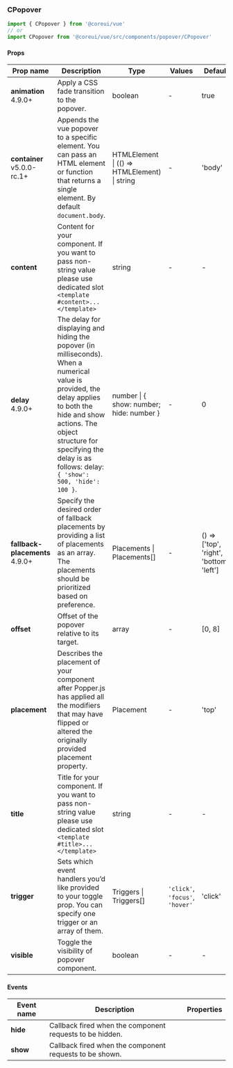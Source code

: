 ### CPopover

```jsx
import { CPopover } from '@coreui/vue'
// or
import CPopover from '@coreui/vue/src/components/popover/CPopover'
```

#### Props

| Prop name                                                              | Description                                                                                                                                                                                                                                                     | Type                                         | Values                          | Default                                  |
| ---------------------------------------------------------------------- | --------------------------------------------------------------------------------------------------------------------------------------------------------------------------------------------------------------------------------------------------------------- | -------------------------------------------- | ------------------------------- | ---------------------------------------- |
| **animation** <br><div class="badge bg-primary">4.9.0+</div>           | Apply a CSS fade transition to the popover.                                                                                                                                                                                                                     | boolean                                      | -                               | true                                     |
| **container** <br><div class="badge bg-primary">v5.0.0-rc.1+</div>     | Appends the vue popover to a specific element. You can pass an HTML element or function that returns a single element. By default `document.body`.                                                                                                              | HTMLElement \| (() => HTMLElement) \| string | -                               | 'body'                                   |
| **content**                                                            | Content for your component. If you want to pass non-string value please use dedicated slot `<template #content>...</template>`                                                                                                                                  | string                                       | -                               | -                                        |
| **delay** <br><div class="badge bg-primary">4.9.0+</div>               | The delay for displaying and hiding the popover (in milliseconds). When a numerical value is provided, the delay applies to both the hide and show actions. The object structure for specifying the delay is as follows: delay: `{ 'show': 500, 'hide': 100 }`. | number \| { show: number; hide: number }     | -                               | 0                                        |
| **fallback-placements** <br><div class="badge bg-primary">4.9.0+</div> | Specify the desired order of fallback placements by providing a list of placements as an array. The placements should be prioritized based on preference.                                                                                                       | Placements \| Placements[]                   | -                               | () => ['top', 'right', 'bottom', 'left'] |
| **offset**                                                             | Offset of the popover relative to its target.                                                                                                                                                                                                                   | array                                        | -                               | [0, 8]                                   |
| **placement**                                                          | Describes the placement of your component after Popper.js has applied all the modifiers that may have flipped or altered the originally provided placement property.                                                                                            | Placement                                    | -                               | 'top'                                    |
| **title**                                                              | Title for your component. If you want to pass non-string value please use dedicated slot `<template #title>...</template>`                                                                                                                                      | string                                       | -                               | -                                        |
| **trigger**                                                            | Sets which event handlers you’d like provided to your toggle prop. You can specify one trigger or an array of them.                                                                                                                                             | Triggers \| Triggers[]                       | `'click'`, `'focus'`, `'hover'` | 'click'                                  |
| **visible**                                                            | Toggle the visibility of popover component.                                                                                                                                                                                                                     | boolean                                      | -                               | -                                        |

#### Events

| Event name | Description                                              | Properties |
| ---------- | -------------------------------------------------------- | ---------- |
| **hide**   | Callback fired when the component requests to be hidden. |
| **show**   | Callback fired when the component requests to be shown.  |
